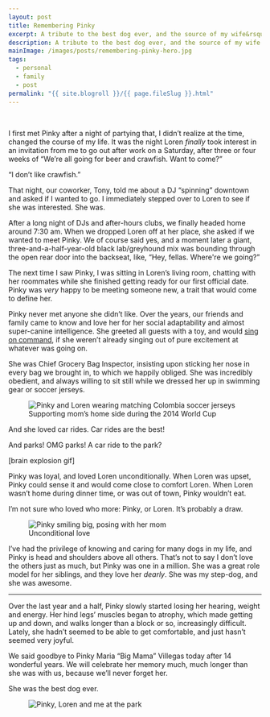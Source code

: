 ```yaml
---
layout: post
title: Remembering Pinky
excerpt: A tribute to the best dog ever, and the source of my wife&rsquo;s greatest joy.
description: A tribute to the best dog ever, and the source of my wife's greatest joy.
mainImage: /images/posts/remembering-pinky-hero.jpg
tags: 
  - personal
  - family
  - post
permalink: "{{ site.blogroll }}/{{ page.fileSlug }}.html"
---
```


<figure>
  <img 
    alt=""
    src="/images/posts/remembering-pinky-hero.jpg"
    srcset="/images/posts/remembering-pinky-hero-400.jpg 400w, /images/posts/remembering-pinky-hero.jpg 720w"
    sizes="(min-width: 720px) 720px, 100vw"
  >
</figure>

I first met Pinky after a night of partying that, I didn&rsquo;t realize at the time, changed the course of my life. It was the night Loren *finally* took interest in an invitation from me to go out after work on a Saturday, after three or four weeks of &ldquo;We&rsquo;re all going for beer and crawfish. Want to come?&rdquo;

&ldquo;I don&rsquo;t like crawfish.&rdquo;

That night, our coworker, Tony, told me about a DJ &ldquo;spinning&rdquo; downtown and asked if I wanted to go. I immediately stepped over to Loren to see if she was interested. She was.

After a long night of DJs and after-hours clubs, we finally headed home around 7:30 am. When we dropped Loren off at her place, she asked if we wanted to meet Pinky. We of course said yes, and a moment later a giant, three-and-a-half-year-old black lab/greyhound mix was bounding through the open rear door into the backseat, like, &ldquo;Hey, fellas. Where're we going?&rdquo;

The next time I saw Pinky, I was sitting in Loren&rsquo;s living room, chatting with her roommates while she finished getting ready for our first official date. Pinky was *very* happy to be meeting someone new, a trait that would come to define her.

Pinky never met anyone she didn&rsquo;t like. Over the years, our friends and family came to know and love her for her social adaptability and almost super-canine intelligence. She greeted all guests with a toy, and would [sing on command](https://vine.co/v/hmZvl7g7Ewb), if she weren&rsquo;t already singing out of pure excitement at whatever was going on.

She was Chief Grocery Bag Inspector, insisting upon sticking her nose in every bag we brought in, to which we happily obliged. She was incredibly obedient, and always willing to sit still while we dressed her up in swimming gear or soccer jerseys.

<figure>
  <img 
    alt="Pinky and Loren wearing matching Colombia soccer jerseys"
    src="/images/posts/remembering-pinky-good-sport.jpg"
    srcset="/images/posts/remembering-pinky-good-sport-400.jpg 400w, /images/posts/remembering-pinky-good-sport.jpg 720w"
    sizes="(min-width: 720px) 720px, 100vw"
  >
  <figcaption>Supporting mom&rsquo;s home side during the 2014 World Cup</figcaption>
</figure>

And she loved car rides. Car rides are the best!

And parks! OMG parks! A car ride to the park?

[brain explosion gif]

Pinky was loyal, and loved Loren unconditionally. When Loren was upset, Pinky could sense it and would come close to comfort Loren. When Loren wasn&rsquo;t home during dinner time, or was out of town, Pinky wouldn&rsquo;t eat.

I&rsquo;m not sure who loved who more: Pinky, or Loren. It&rsquo;s probably a draw.

<figure>
  <img 
    alt="Pinky smiling big, posing with her mom"
    src="/images/posts/remembering-pinky-with-momma.jpg"
    srcset="/images/posts/remembering-pinky-with-momma-400.jpg 400w, /images/posts/remembering-pinky-with-momma.jpg 720w"
    sizes="(min-width: 720px) 720px, 100vw"
  >
  <figcaption>Unconditional love</figcaption>
</figure>

I&rsquo;ve had the privilege of knowing and caring for many dogs in my life, and Pinky is head and shoulders above all others. That&rsquo;s not to say I don&rsquo;t love the others just as much, but Pinky was one in a million. She was a great role model for her siblings, and they love her *dearly*. She was my step-dog, and she was awesome.

---

Over the last year and a half, Pinky slowly started losing her hearing, weight and energy. Her hind legs&rsquo; muscles began to atrophy, which made getting up and down, and walks longer than a block or so, increasingly difficult. Lately, she hadn&rsquo;t seemed to be able to get comfortable, and just hasn&rsquo;t seemed very joyful.

We said goodbye to Pinky Maria &ldquo;Big Mama&rdquo; Villegas today after 14 wonderful years. We will celebrate her memory much, much longer than she was with us, because we&rsquo;ll never forget her.

She was the best dog ever.

<figure>
  <img 
    alt="Pinky, Loren and me at the park"
    src="/images/posts/remembering-pinky-family.jpg"
    srcset="/images/posts/remembering-pinky-family-400.jpg 400w, /images/posts/remembering-pinky-family.jpg 720w"
    sizes="(min-width: 720px) 720px, 100vw"
  >
</figure>
